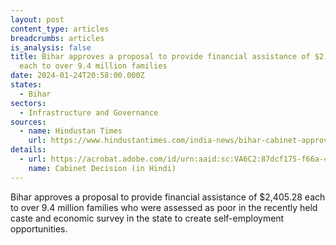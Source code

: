 ```yaml
---
layout: post
content_type: articles
breadcrumbs: articles
is_analysis: false
title: Bihar approves a proposal to provide financial assistance of $2,405.28
  each to over 9.4 million families
date: 2024-01-24T20:58:00.000Z
states:
  - Bihar
sectors:
  - Infrastructure and Governance
sources:
  - name: Hindustan Times
    url: https://www.hindustantimes.com/india-news/bihar-cabinet-approves-2l-each-to-9-4mn-poor-families-101705432036050.html
details:
  - url: https://acrobat.adobe.com/id/urn:aaid:sc:VA6C2:87dcf175-f66a-4b3a-bbc6-95df07959fea
    name: Cabinet Decision (in Hindi)
---
```

Bihar approves a proposal to provide financial assistance of $2,405.28 each to over 9.4 million families who were assessed as poor in the recently held caste and economic survey in the state to create self-employment opportunities.
